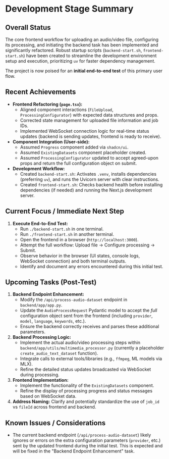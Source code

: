# Development Stage Summary

## Overall Status

The core frontend workflow for uploading an audio/video file, configuring its processing, and initiating the backend task has been implemented and significantly refactored. Robust startup scripts (`backend-start.sh`, `frontend-start.sh`) have been created to streamline the development environment setup and execution, prioritizing `uv` for faster dependency management.

The project is now poised for an **initial end-to-end test** of this primary user flow.

## Recent Achievements

*   **Frontend Refactoring (`page.tsx`):**
    *   Aligned component interactions (`FileUpload`, `ProcessingConfigurator`) with expected data structures and props.
    *   Corrected state management for uploaded file information and job IDs.
    *   Implemented WebSocket connection logic for real-time status updates (backend is sending updates, frontend is ready to receive).
*   **Component Integration (User-side):**
    *   Assumed `Progress` component added via `shadcn/ui`.
    *   Assumed `ExistingDatasets` component placeholder created.
    *   Assumed `ProcessingConfigurator` updated to accept agreed-upon props and return the full configuration object on submit.
*   **Development Workflow:**
    *   Created `backend-start.sh`: Activates `.venv`, installs dependencies (preferring `uv`), and runs the Uvicorn server with clear instructions.
    *   Created `frontend-start.sh`: Checks backend health before installing dependencies (if needed) and running the Next.js development server.

## Current Focus / Immediate Next Step

1.  **Execute End-to-End Test:**
    *   Run `./backend-start.sh` in one terminal.
    *   Run `./frontend-start.sh` in another terminal.
    *   Open the frontend in a browser (`http://localhost:3000`).
    *   Attempt the full workflow: Upload file -> Configure processing -> Submit.
    *   Observe behavior in the browser (UI states, console logs, WebSocket connection) and both terminal outputs.
    *   Identify and document any errors encountered during this initial test.

## Upcoming Tasks (Post-Test)

1.  **Backend Endpoint Enhancement:**
    *   Modify the `/api/process-audio-dataset` endpoint in `backend/app/app.py`.
    *   Update the `AudioProcessRequest` Pydantic model to accept the *full* configuration object sent from the frontend (including `provider`, `model`, `language`, `keywords`, etc.).
    *   Ensure the backend correctly receives and parses these additional parameters.
2.  **Backend Processing Logic:**
    *   Implement the actual audio/video processing steps within `backend/app/utils/multimedia_processor.py` (currently a placeholder `create_audio_text_dataset` function).
    *   Integrate calls to external tools/libraries (e.g., `ffmpeg`, ML models via MLX).
    *   Refine the detailed status updates broadcasted via WebSocket during processing.
3.  **Frontend Implementation:**
    *   Implement the functionality of the `ExistingDatasets` component.
    *   Refine the display of processing progress and status messages based on WebSocket data.
4.  **Address Naming:** Clarify and potentially standardize the use of `job_id` vs `fileId` across frontend and backend.

## Known Issues / Considerations

*   The current backend endpoint (`/api/process-audio-dataset`) likely ignores or errors on the extra configuration parameters (`provider`, etc.) sent by the updated frontend during the initial test. This is expected and will be fixed in the "Backend Endpoint Enhancement" task.
